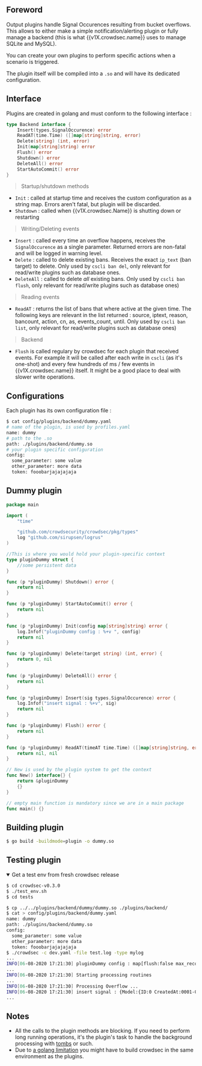 ## Foreword

Output plugins handle Signal Occurences resulting from bucket overflows.
This allows to either make a simple notification/alerting plugin or fully manage a backend (this is what {{v1X.crowdsec.name}} uses to manage SQLite and MySQL).

You can create your own plugins to perform specific actions when a scenario is triggered.

The plugin itself will be compiled into a `.so` and will have its dedicated configuration.

## Interface

Plugins are created in golang and must conform to the following interface :

```go
type Backend interface {
	Insert(types.SignalOccurence) error
	ReadAT(time.Time) ([]map[string]string, error)
	Delete(string) (int, error)
	Init(map[string]string) error
	Flush() error
	Shutdown() error
	DeleteAll() error
	StartAutoCommit() error
}
```

> Startup/shutdown methods

 - `Init` : called at startup time and receives the custom configuration as a string map. Errors aren't fatal, but plugin will be discarded.
 - `Shutdown` : called when {{v1X.crowdsec.Name}} is shutting down or restarting


> Writing/Deleting events

 - `Insert` : called every time an overflow happens, receives the `SignalOccurence` as a single parameter. Returned errors are non-fatal and will be logged in warning level.
 - `Delete` : called to delete existing bans. Receives the exact `ip_text` (ban target) to delete. Only used by `cscli ban del`, only relevant for read/write plugins such as database ones.
 - `DeleteAll` : called to delete *all* existing bans. Only used by `cscli ban flush`, only relevant for read/write plugins such as database ones)

> Reading events

 - `ReadAT` : returns the list of bans that where active at the given time. The following keys are relevant in the list returned : source, iptext, reason, bancount, action, cn, as, events_count, until. Only used by `cscli ban list`, only relevant for read/write plugins such as database ones)

> Backend

 - `Flush` is called regulary by crowdsec for each plugin that received events. For example it will be called after each write in `cscli` (as it's one-shot) and every few hundreds of ms / few events in {{v1X.crowdsec.name}} itself. It might be a good place to deal with slower write operations.


## Configurations

Each plugin has its own configuration file :

```bash
$ cat config/plugins/backend/dummy.yaml
# name of the plugin, is used by profiles.yaml
name: dummy
# path to the .so
path: ./plugins/backend/dummy.so
# your plugin specific configuration
config:
  some_parameter: some value
  other_parameter: more data
  token: fooobarjajajajaja
```


## Dummy plugin

```go
package main

import (
	"time"

	"github.com/crowdsecurity/crowdsec/pkg/types"
	log "github.com/sirupsen/logrus"
)

//This is where you would hold your plugin-specific context
type pluginDummy struct {
	//some persistent data
}

func (p *pluginDummy) Shutdown() error {
	return nil
}

func (p *pluginDummy) StartAutoCommit() error {
	return nil
}

func (p *pluginDummy) Init(config map[string]string) error {
	log.Infof("pluginDummy config : %+v ", config)
	return nil
}

func (p *pluginDummy) Delete(target string) (int, error) {
	return 0, nil
}

func (p *pluginDummy) DeleteAll() error {
	return nil
}

func (p *pluginDummy) Insert(sig types.SignalOccurence) error {
	log.Infof("insert signal : %+v", sig)
	return nil
}

func (p *pluginDummy) Flush() error {
	return nil
}

func (p *pluginDummy) ReadAT(timeAT time.Time) ([]map[string]string, error) {
	return nil, nil
}

// New is used by the plugin system to get the context
func New() interface{} {
    return &pluginDummy
    {}
}

// empty main function is mandatory since we are in a main package
func main() {}
```


## Building plugin

```bash
$ go build -buildmode=plugin -o dummy.so
```


## Testing plugin


<details open>
  <summary>Get a test env from fresh crowdsec release</summary>

```bash
$ cd crowdsec-v0.3.0
$ ./test_env.sh
$ cd tests
```
</details>




```bash
$ cp ../../plugins/backend/dummy/dummy.so ./plugins/backend/            
$ cat > config/plugins/backend/dummy.yaml
name: dummy
path: ./plugins/backend/dummy.so
config:
  some_parameter: some value
  other_parameter: more data
  token: fooobarjajajajaja
$ ./crowdsec -c dev.yaml -file test.log -type mylog
...
INFO[06-08-2020 17:21:30] pluginDummy config : map[flush:false max_records:10000 max_records_age:720h other_parameter:more data some_parameter:some value token:fooobarjajajajaja]  
...
INFO[06-08-2020 17:21:30] Starting processing routines                 
...
INFO[06-08-2020 17:21:30] Processing Overflow ...
INFO[06-08-2020 17:21:30] insert signal : {Model:{ID:0 CreatedAt:0001-01-01 00:00:00 +0000 UTC UpdatedAt:0001-01-01 00:00:00 +0000 UTC DeletedAt:<nil>} MapKey:97872dfae02c523577eff8ec8e19706eec5fa21e Scenario:trigger on stuff Bucket_id:summer-field Alert_message:0.0.0.0 performed 'trigger on stuff' (1 events over 59ns) at 2020-08-06 17:21:30.491000439 +0200 CEST m=+0.722674306 Events_count:1 Events_sequence:[{Model:{ID:0 CreatedAt:0001-01-01 00:00:00 +0000 UTC UpdatedAt:0001-01-01 00:00:00 +0000 UTC DeletedAt:<nil>} Time:2020-08-06 17:21:30.491000368 +0200 CEST m=+0.722674247 Source:{Model:{ID:0 CreatedAt:0001-01-01 00:00:00 +0000 UTC UpdatedAt:0001-01-01 00:00:00 +0000 UTC DeletedAt:<nil>} Ip:0.0.0.0 Range:{IP:<nil> Mask:<nil>} AutonomousSystemNumber:0 AutonomousSystemOrganization: Country: Latitude:0 Longitude:0 Flags:map[]} Source_ip:0.0.0.0 Source_range: Source_AutonomousSystemNumber:0 Source_AutonomousSystemOrganization: Source_Country: SignalOccurenceID:0 Serialized:{"ASNNumber":"0","IsInEU":"false","command":"...","cwd":"...":"...","orig_uid":"...","orig_user":"...","parent":"bash","service":"...","source_ip":"...","user":"..."}}] Start_at:2020-08-06 17:21:30.491000368 +0200 CEST m=+0.722674247 BanApplications:[] Stop_at:2020-08-06 17:21:30.491000439 +0200 CEST m=+0.722674306 Source:0xc000248410 Source_ip:0.0.0.0 Source_range:<nil> Source_AutonomousSystemNumber:0 Source_AutonomousSystemOrganization: Source_Country: Source_Latitude:0 Source_Longitude:0 Sources:map[0.0.0.0:{Model:{ID:0 CreatedAt:0001-01-01 00:00:00 +0000 UTC UpdatedAt:0001-01-01 00:00:00 +0000 UTC DeletedAt:<nil>} Ip:0.0.0.0 Range:{IP:<nil> Mask:<nil>} AutonomousSystemNumber:0 AutonomousSystemOrganization: Country: Latitude:0 Longitude:0 Flags:map[]}] Dest_ip: Capacity:0 Leak_speed:0s Whitelisted:false Simulation:false Reprocess:false Labels:map[type:foobar]} 
...
```


## Notes

 - All the calls to the plugin methods are blocking. If you need to perform long running operations, it's the plugin's task to handle the background processing with [tombs](https://godoc.org/gopkg.in/tomb.v2) or such.
 - Due to [a golang limitation](https://github.com/golang/go/issues/31354) you might have to build crowdsec in the same environment as the plugins.



